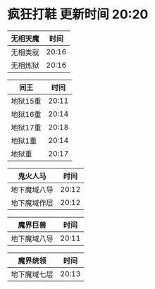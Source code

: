 # 疯狂打鞋 更新时间 20:20

| 无相天魔   | 时间    |
|--------|-------|
| 无相类就 | 20:16 |
| 无相炼狱 | 20:16 |

| 间王   | 时间    |
|--------|-------|
| 地狱15重 | 20:11 |
| 地狱16重 | 20:14 |
| 地狱17重 | 20:18 |
| 地狱1重 | 20:14 |
| 地狱重 | 20:17 |

| 鬼火人马   | 时间    |
|--------|-------|
| 地下魔域八导 | 20:12 |
| 地下魔域作层 | 20:12 |

| 魔界巨兽   | 时间    |
|--------|-------|
| 地下魔域八导 | 20:11 |

| 魔界统领   | 时间    |
|--------|-------|
| 地下魔域七层 | 20:13 |